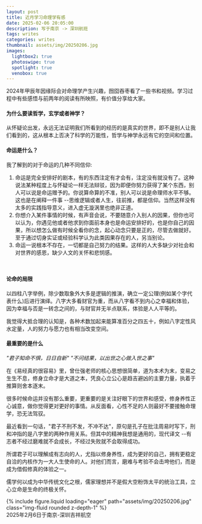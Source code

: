 ```yaml
---
layout: post
title: 近月学习命理学有感
date: 2025-02-06 20:05:00
description: 写于南京 -> 深圳航班
tags: writes
categories: writes
thumbnail: assets/img/20250206.jpg
images:
  lightbox2: true
  photoswipe: true
  spotlight: true
  venobox: true
---
```


2024年甲辰年因缘际会对命理学产生兴趣，囫囵吞枣看了一些书和视频。学习过程中有些感悟与前两年的阅读有所映照，有价值分享给大家。
<br>

#### 为什么要读哲学，玄学或者神学？
从怀疑论出发，永远无法证明我们所看到的经历的是真实的世界，即不是别人让我们看到的，这从根本上否决了科学的万能性，哲学与神学永远有它的空间和位置。
<br>

#### 命运是什么？
我了解到的对于命运的几种不同信仰:
1. 命运是完全安排好的剧本，有的东西注定有才会有，注定没有就没有了。这种说法某种程度上与怀疑论一样无法辩驳，因为即便你努力获得了某个东西，别人可以说是命运赠予的。你说算命算的不准，别人可以说是命理师水平不够。这也是在阐释一件事 --思维逻辑或者人生，往前推，都是信仰。当然这样没有太多的实践指导意义，进入虚无漩涡里也绝非正道。
2. 你想介入某件事情的时候，有声音会说，不要随意介入别人的因果，但你也可以认为，你遇见他或者他求到你面前本身也是命运安排好的，也是你自己的因果，所以想怎么做有时候全看你的念，起心动念只要是正的，尽管去做就好。至于通过切身实证或经验科学认为此类因果存在的人，另当别论。
3. 命运一说根本不存在，一切都是自己努力的结果。这样的人大多缺少对社会和对世界的感恩，缺少人文的关怀和悲悯感。
<br>

#### 论命的局限
以四柱八字举例，除少数取象外大多是逻辑的推演，确立一定公理(例如某个字代表什么)后进行演绎。八字大多看财官为重，而从八字看不到内心之幸福和体验，因为幸福与否是一转念之间的，与财官并无半点联系，体验是人人平等的。

我觉得大抵合理的认知是，各种术数加起来能算准百分之四五十，例如八字定性风水定量，人的努力与愿力也有相当改变空间。
<br>

#### 最重要的是什么

*"君子知命不惧，日日自新"   "不问结果，以出世之心做入世之事"*

在《易经真的很容易》里，曾仕强老师的核心思想很简单，道为本术为末，变易之生生不息，修身立命才是大道之本，凭良心立公心是趋吉避凶的主要力量，执着于推算则舍本逐末。

很多时候命运并没有那么重要，更重要的是关注好眼下的世界和感受，修身养性正心诚意，做你觉得更对更好的事情。从反面看，心性不足的人则最好不要接触命理学，恐无法驾驭。

最近看到一句话，"君子不刑不发，不冲不达"，原句是孔子在批注周易时写下，刑和冲指的是八字里的两种作用关系。但其中的精神我想是通用的，现代译文 --有志者不经过磨难就不会成长，不经过失败就不会取得成功‌。‌

所谓君子可以理解成有志向的人，尤指以修身养性，成为更好的自己，拥有更稳定自洽的内核作为一大人生使命的人。对他们而言，磨难与考验不会击垮他们，而是成为借假修真的体验之一。

儒学何以成为中华传统文化之根，儒家理想并不是假大空粉饰太平的统治工具，立心立命是生命的终极关怀。

<div class="col-sm mt-3 mt-md-0">
        {% include figure.liquid loading="eager" path="assets/img/20250206.jpg" class="img-fluid rounded z-depth-1" %}
</div>
<div class="caption">
    2025年2月6日于南京-深圳吉祥航空
</div>